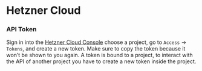 # Hetzner Cloud

### API Token

Sign in into the [Hetzner Cloud Console](https://console.hetzner.cloud/) choose a project, go to `Access` → `Tokens`, and create a new token. Make sure to copy the token because it won’t be shown to you again. A token is bound to a project, to interact with the API of another project you have to create a new token inside the project.

